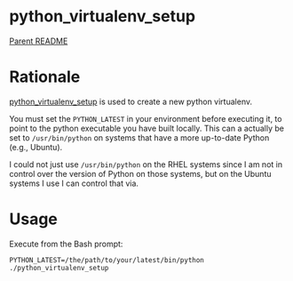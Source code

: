 python_virtualenv_setup
==========

[Parent README](../README.md)

Rationale
=========

[python_virtualenv_setup](python_virtualenv_setup) is used to create a new python virtualenv.

You must set the `PYTHON_LATEST` in your environment before executing
it, to point to the python executable you have built locally. This can
a actually be set to `/usr/bin/python` on systems that have a more
up-to-date Python (e.g., Ubuntu).

I could not just use `/usr/bin/python` on the RHEL systems since I am
not in control over the version of Python on those systems, but on the
Ubuntu systems I use I can control that via.

Usage
=====

Execute from the Bash prompt:

    PYTHON_LATEST=/the/path/to/your/latest/bin/python ./python_virtualenv_setup

